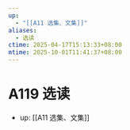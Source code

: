 ```yaml
---
up:
  - "[[A11 选集、文集]]"
aliases:
  - 选读
ctime: 2025-04-17T15:13:33+08:00
mtime: 2025-10-01T11:41:37+08:00
---
```


# A119 选读

- up: [[A11 选集、文集]]
